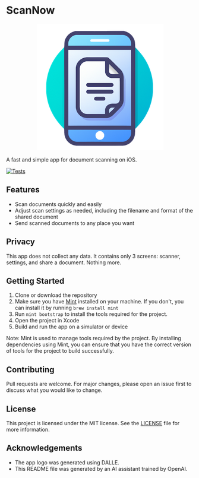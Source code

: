 # ScanNow

<p align="center">
  <img src="logo.png" alt="App logo">
</p>

A fast and simple app for document scanning on iOS.

[![Tests](https://github.com/WezSieTato/ScanNow/workflows/Tests/badge.svg)](https://github.com/WezSieTato/ScanNow/actions?query=workflow%3ATests)

## Features

- Scan documents quickly and easily
- Adjust scan settings as needed, including the filename and format of the shared document
- Send scanned documents to any place you want

## Privacy

This app does not collect any data. It contains only 3 screens: scanner, settings, and share a document. Nothing more.

## Getting Started

1. Clone or download the repository
2. Make sure you have [Mint](https://github.com/yonaskolb/Mint) installed on your machine. If you don't, you can install it by running `brew install mint`
3. Run `mint bootstrap` to install the tools required for the project.
4. Open the project in Xcode
5. Build and run the app on a simulator or device

Note: Mint is used to manage tools required by the project. By installing dependencies using Mint, you can ensure that you have the correct version of tools for the project to build successfully.

## Contributing

Pull requests are welcome. For major changes, please open an issue first to discuss what you would like to change.

## License

This project is licensed under the MIT license. See the [LICENSE](LICENSE) file for more information.

## Acknowledgements

- The app logo was generated using DALLE.
- This README file was generated by an AI assistant trained by OpenAI.
